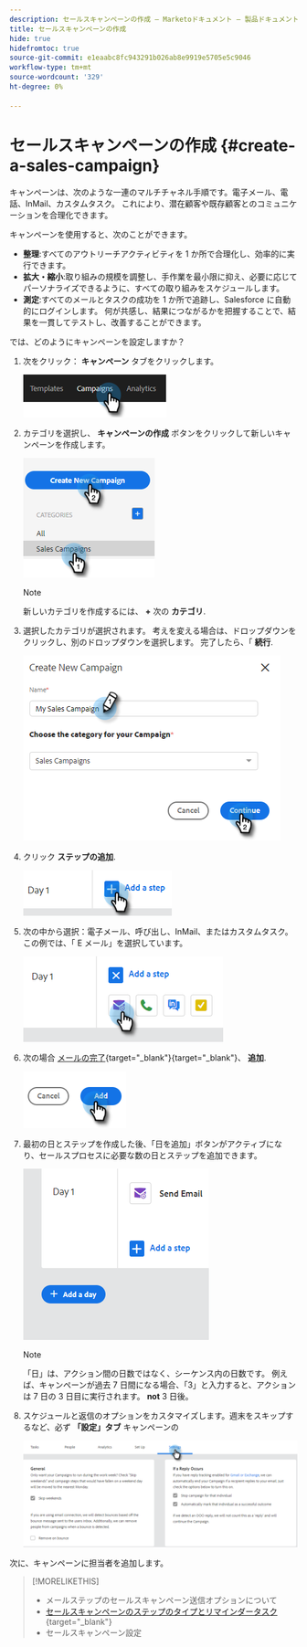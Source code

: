 ```yaml
---
description: セールスキャンペーンの作成 — Marketoドキュメント — 製品ドキュメント
title: セールスキャンペーンの作成
hide: true
hidefromtoc: true
source-git-commit: e1eaabc8fc943291b026ab8e9919e5705e5c9046
workflow-type: tm+mt
source-wordcount: '329'
ht-degree: 0%

---
```


# セールスキャンペーンの作成 {#create-a-sales-campaign}

キャンペーンは、次のような一連のマルチチャネル手順です。電子メール、電話、InMail、カスタムタスク。 これにより、潜在顧客や既存顧客とのコミュニケーションを合理化できます。

キャンペーンを使用すると、次のことができます。

* **整理**:すべてのアウトリーチアクティビティを 1 か所で合理化し、効率的に実行できます。
* **拡大・縮小**:取り組みの規模を調整し、手作業を最小限に抑え、必要に応じてパーソナライズできるように、すべての取り組みをスケジュールします。
* **測定**:すべてのメールとタスクの成功を 1 か所で追跡し、Salesforce に自動的にログインします。 何が共感し、結果につながるかを把握することで、結果を一貫してテストし、改善することができます。

では、どのようにキャンペーンを設定しますか？

1. 次をクリック： **キャンペーン** タブをクリックします。

   ![](assets/create-a-sales-campaign-1.png)

1. カテゴリを選択し、 **キャンペーンの作成** ボタンをクリックして新しいキャンペーンを作成します。

   ![](assets/create-a-sales-campaign-2.png)

   >[!NOTE]
   >
   >新しいカテゴリを作成するには、 **+** 次の **カテゴリ**.

1. 選択したカテゴリが選択されます。 考えを変える場合は、ドロップダウンをクリックし、別のドロップダウンを選択します。 完了したら、「 **続行**.

   ![](assets/create-a-sales-campaign-3.png)

1. クリック **ステップの追加**.

   ![](assets/create-a-sales-campaign-4.png)

1. 次の中から選択：電子メール、呼び出し、InMail、またはカスタムタスク。 この例では、「 E メール」を選択しています。

   ![](assets/create-a-sales-campaign-5.png)

1. 次の場合 [メールの完了](/help/marketo/product-docs/marketo-sales-insight/actions/campaigns/sales-campaign-step-types-and-reminder-tasks.md#email){target=&quot;_blank&quot;}{target=&quot;_blank&quot;}、 **追加**.

   ![](assets/create-a-sales-campaign-6.png)

1. 最初の日とステップを作成した後、「日を追加」ボタンがアクティブになり、セールスプロセスに必要な数の日とステップを追加できます。

   ![](assets/create-a-sales-campaign-7.png)

   >[!NOTE]
   >
   >「日」は、アクション間の日数ではなく、シーケンス内の日数です。 例えば、キャンペーンが過去 7 日間になる場合、「3」と入力すると、アクションは 7 日の 3 日目に実行されます。 **not** 3 日後。

1. スケジュールと返信のオプションをカスタマイズします。週末をスキップするなど、必ず **「設定」タブ** キャンペーンの

   ![](assets/create-a-sales-campaign-8.png)

次に、キャンペーンに担当者を追加します。

>[!MORELIKETHIS]
>
>* メールステップのセールスキャンペーン送信オプションについて
>* [セールスキャンペーンのステップのタイプとリマインダータスク](/help/marketo/product-docs/marketo-sales-insight/actions/campaigns/sales-campaign-step-types-and-reminder-tasks.md){target=&quot;_blank&quot;}
>* セールスキャンペーン設定

